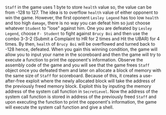 `Staff` in the game uses 1 byte to store `health` value so, the value can be from -128 to 127. The idea is to overflow `health` value of either opponent to win the game. 
However, the first oponent `Lesley Legend` has too low `health` and too high `damage`, there is no way you can defeat him so just choose whatever `Student` to "lose" against him. 
One you are defeated by `Lesley Legend`, choose `F- Student` to fight against `Brucy Boi` and then use the combo 3-3-2 (Submit a Complaint to HR for 2 times and Hit the UBAR) for 4 times. By then, `health` of `Brucy Boi` will be overflowed and turned back to -128 hence, defeated.
When you gain this winning condition, the game will allow you to input your name in the scoreboard and then the game will try to execute a function to print the opponent's information. Observe the assembly code of the game and you will see that the game frees `Staff` object once you defeated them and later on allocate a block of memory with the same size of `Staff` for scoreboard. Because of this, it creates a use-after-free exploit where the newly allocated block will take the address of the previously freed memory block. 
Exploit this by inputing the memory address of the system call function in `SecretLevel`. Now the address of the system call function is stored in address of the previously freed `Staff` and upon executing the function to print the opponent's information, the game will execute the system call function and give a shell.